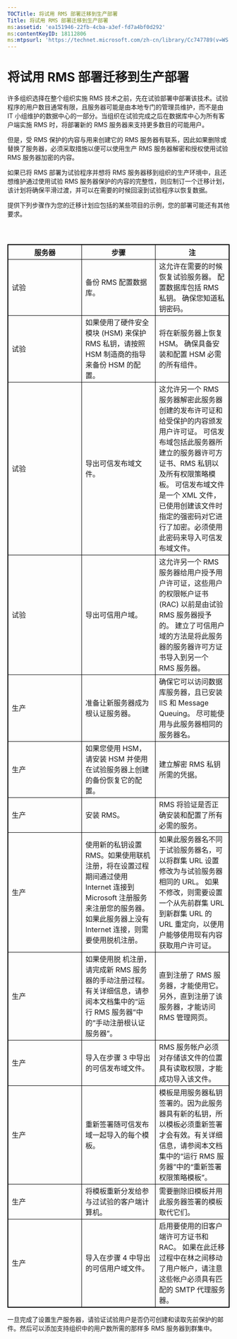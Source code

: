 ```yaml
---
TOCTitle: 将试用 RMS 部署迁移到生产部署
Title: 将试用 RMS 部署迁移到生产部署
ms:assetid: 'ea151946-22fb-4cba-a3ef-fd7a4bf0d292'
ms:contentKeyID: 18112806
ms:mtpsurl: 'https://technet.microsoft.com/zh-cn/library/Cc747789(v=WS.10)'
---
```


将试用 RMS 部署迁移到生产部署
=============================

许多组织选择在整个组织实施 RMS 技术之前，先在试验部署中部署该技术。试验程序的用户数目通常有限，且服务器可能是由本地专门的管理员维护，而不是由 IT 小组维护的数据中心的一部分。当组织在试验完成之后在数据库中心为所有客户端实施 RMS 时，将部署新的 RMS 服务器来支持更多数目的可能用户。

但是，受 RMS 保护的内容与用来创建它的 RMS 服务器有联系，因此如果删除或替换了服务器，必须采取措施以便可以使用生产 RMS 服务器解密和授权使用试验 RMS 服务器加密的内容。

如果已将 RMS 部署为试验程序并想将 RMS 服务器移到组织的生产环境中，且还想维护通过使用试验 RMS 服务器保护的内容的完整性，则应制订一个迁移计划，该计划将确保平滑过渡，并可以在需要的时候回滚到试验程序以恢复数据。

提供下列步骤作为您的迁移计划应包括的某些项目的示例，您的部署可能还有其他要求。

###  

 
<p> </p> <table style="border:1px solid black;">
<colgroup>
<col width="33%" />
<col width="33%" />
<col width="33%" />
</colgroup>
<thead>
<tr class="header">
<th style="border:1px solid black;" >服务器</th>
<th style="border:1px solid black;" >步骤</th>
<th style="border:1px solid black;" >注</th>
</tr>
</thead>
<tbody>
<tr class="odd">
<td style="border:1px solid black;">试验</td>
<td style="border:1px solid black;">备份 RMS 配置数据库。</td>
<td style="border:1px solid black;">这允许在需要的时候恢复试验服务器。
配置数据库包括 RMS 私钥。
确保您知道私钥密码。</td>
</tr>
<tr class="even">
<td style="border:1px solid black;">试验</td>
<td style="border:1px solid black;">如果使用了硬件安全模块 (HSM) 来保护 RMS 私钥，请按照 HSM 制造商的指导来备份 HSM 的配置。</td>
<td style="border:1px solid black;">将在新服务器上恢复 HSM。
确保具备安装和配置 HSM 必需的所有组件。</td>
</tr>
<tr class="odd">
<td style="border:1px solid black;">试验</td>
<td style="border:1px solid black;">导出可信发布域文件。</td>
<td style="border:1px solid black;">这允许另一个 RMS 服务器解密此服务器创建的发布许可证和给受保护的内容颁发用户许可证。
可信发布域包括此服务器所建立的服务器许可方证书、RMS 私钥以及所有权限策略模板。
可信发布域文件是一个 XML 文件，已使用创建该文件时指定的强密码对它进行了加密。必须使用此密码来导入可信发布域文件。</td>
</tr>
<tr class="even">
<td style="border:1px solid black;">试验</td>
<td style="border:1px solid black;">导出可信用户域。</td>
<td style="border:1px solid black;">这允许另一个 RMS 服务器给用户授予用户许可证，这些用户的权限帐户证书 (RAC) 以前是由试验 RMS 服务器授予的。
建立了可信用户域的方法是将此服务器的服务器许可方证书导入到另一个 RMS 服务器。</td>
</tr>
<tr class="odd">
<td style="border:1px solid black;">生产</td>
<td style="border:1px solid black;">准备让新服务器成为根认证服务器。</td>
<td style="border:1px solid black;">确保它可以访问数据库服务器，且已安装 IIS 和 Message Queuing。
尽可能使用与此服务器相同的服务器名。</td>
</tr>
<tr class="even">
<td style="border:1px solid black;">生产</td>
<td style="border:1px solid black;">如果您使用 HSM，请安装 HSM 并使用在试验服务器上创建的备份恢复它的配置。</td>
<td style="border:1px solid black;">建立解密 RMS 私钥所需的凭据。</td>
</tr>
<tr class="odd">
<td style="border:1px solid black;">生产</td>
<td style="border:1px solid black;">安装 RMS。</td>
<td style="border:1px solid black;">RMS 将验证是否正确安装和配置了所有必需的服务。</td>
</tr>
<tr class="even">
<td style="border:1px solid black;">生产</td>
<td style="border:1px solid black;">使用新的私钥设置 RMS。如果使用联机注册，将在设置过程期间通过使用 Internet 连接到 Microsoft 注册服务来注册您的服务器。如果此服务器上没有 Internet 连接，则需要使用脱机注册。</td>
<td style="border:1px solid black;">如果此服务器名不同于试验服务器名，可以将群集 URL 设置修改为与试验服务器相同的 URL。
如果不修改，则需要设置一个从先前群集 URL 到新群集 URL 的 URL 重定向，以便用户能够使用现有内容获取用户许可证。</td>
</tr>
<tr class="odd">
<td style="border:1px solid black;">生产</td>
<td style="border:1px solid black;">如果使用脱 机注册，请完成新 RMS 服务器的手动注册过程。有关详细信息，请参阅本文档集中的“运行 RMS 服务器”中的“手动注册根认证服务器”。</td>
<td style="border:1px solid black;">直到注册了 RMS 服务器，才能使用它。
另外，直到注册了该服务器，才能访问 RMS 管理网页。</td>
</tr>
<tr class="even">
<td style="border:1px solid black;">生产</td>
<td style="border:1px solid black;">导入在步骤 3 中导出的可信发布域文件。</td>
<td style="border:1px solid black;">RMS 服务帐户必须对存储该文件的位置具有读取权限，才能成功导入该文件。</td>
</tr>
<tr class="odd">
<td style="border:1px solid black;">生产</td>
<td style="border:1px solid black;">重新签署随可信发布域一起导入的每个模板。</td>
<td style="border:1px solid black;">模板是用服务器私钥签署的。因为此服务器具有新的私钥，所以模板必须重新签署才会有效。有关详细信息，请参阅本文档集中的“运行 RMS 服务器”中的“重新签署权限策略模板”。</td>
</tr>
<tr class="even">
<td style="border:1px solid black;">生产</td>
<td style="border:1px solid black;">将模板重新分发给参与过试验的客户端计算机。</td>
<td style="border:1px solid black;">需要删除旧模板并用此服务器签署的模板取代它们。</td>
</tr>
<tr class="odd">
<td style="border:1px solid black;">生产</td>
<td style="border:1px solid black;">导入在步骤 4 中导出的可信用户域文件。</td>
<td style="border:1px solid black;">启用要使用的旧客户端许可方证书和 RAC。
如果在此迁移过程中在林之间移动了用户帐户，请注意这些帐户必须具有匹配的 SMTP 代理服务器。</td>
</tr>
</tbody>
</table>
 

一旦完成了设置生产服务器，请验证试验用户是否仍可创建和读取先前保护的邮件。然后可以添加支持组织中的用户数所需的那样多 RMS 服务器到群集中。
